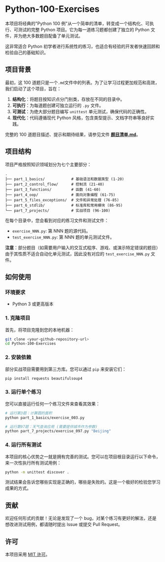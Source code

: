 # Python-100-Exercises

本项目将经典的"Python 100 例"从一个简单的清单，转变成一个结构化、可执行、可测试的完整 Python 项目。它为每一道练习题都创建了独立的 Python 文件，并为绝大多数题目配备了单元测试。

这非常适合 Python 初学者进行系统性的练习，也适合有经验的开发者快速回顾和检验自己的基础知识。

## 项目背景

最初，这 100 道题只是一个`.md`文件中的列表。为了让学习过程更加规范和高效，我们启动了这个项目，旨在：

1.  **结构化**：将题目按知识点分门别类，存放在不同的目录中。
2.  **可执行**：为每道题创建可独立运行的 `.py` 文件。
3.  **可测试**：为绝大部分题目编写 `unittest` 单元测试，确保代码的正确性。
4.  **现代化**：代码遵循现代 Python 风格，包含类型提示、文档字符串等良好实践。

完整的 100 道题目描述、提示和期待结果，请参见文件 **[题目清单.md](题目清单.md)**。

## 项目结构

项目严格按照知识领域划分为七个主要部分：

```
.
├── part_1_basics/            # 基础语法和数据类型 (1-20)
├── part_2_control_flow/      # 控制流 (21-40)
├── part_3_functions/         # 函数 (41-60)
├── part_4_oop/               # 面向对象编程 (61-75)
├── part_5_files_exceptions/  # 文件和异常处理 (76-85)
├── part_6_stdlib/            # 标准库和常用模块 (86-95)
└── part_7_projects/          # 实战项目 (96-100)
```

在每个目录中，您会看到对应的练习文件和测试文件：

- `exercise_NNN.py`: 第 NNN 题的源代码。
- `test_exercise_NNN.py`: 第 NNN 题的单元测试文件。

**注意**：部分题目（如需要用户输入的交互式程序、游戏、或演示特定错误的题目）由于其性质不适合自动化单元测试，因此没有对应的 `test_exercise_NNN.py` 文件。

## 如何使用

### 环境要求

- Python 3 或更高版本

### 1. 克隆项目

首先，将项目克隆到您的本地机器：

```bash
git clone <your-github-repository-url>
cd Python-100-Exercises
```

### 2. 安装依赖

部分实战项目需要用到第三方库。您可以通过 `pip` 来安装它们：

```bash
pip install requests beautifulsoup4
```

### 3. 运行单个练习

您可以直接运行任何一个练习文件来查看其效果：

```bash
# 运行第3题：计算圆的面积
python part_1_basics/exercise_003.py

# 运行第97题：天气查询应用 (需要提供城市作为参数)
python part_7_projects/exercise_097.py "Beijing"
```

### 4. 运行所有测试

本项目的核心优势之一就是拥有完善的测试。您可以在项目根目录运行以下命令，来一次性执行所有测试用例：

```bash
python -m unittest discover .
```

测试结果会告诉您哪些实现是正确的，哪些是失败的。这是一个极好的检验您学习成果的方式。

## 贡献

欢迎任何形式的贡献！无论是发现了一个 bug，对某个练习有更好的解法，还是想改进测试用例，都请随时提出 Issue 或提交 Pull Request。

## 许可

本项目采用 [MIT 许可](LICENSE)。
